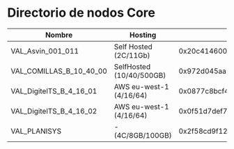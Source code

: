 # Directorio de nodos Core
| Nombre                      | Hosting                  | Node Address  | Enode |
| ---                         | ---                      | ---           | ---   |
| VAL_Asvin_001_011           | Self Hosted (2C/11Gb)    | 0x20c414600c07a4deb48688e151fcb77a000b0160 | enode://3888fc42477c570348df07ab3013e72e438099e27ea90d9c2357d4daf9091954ebdfb8874fb6691b5f0230ca57fce95aa4baf5e1cb911ddfbb7c2e45d6514b7b@35.234.104.3:30303 |
| VAL_COMILLAS_B_10_40_00 | SelfHosted (10/40/500GB) | 0x972d045aa74a6c7b1e975436e5d53b1ccfbfd06d | enode://7e2c17dcf07ea21c6d18adf02cb0d83d4c009214b409e62e0179e81db44d108c98f594d7693129128840bbcc850cfc1014f08291b19cae50ca07b3f6b3a27184@130.206.64.5:30303 |
| VAL_DigitelTS_B_4_16_01 | AWS eu-west-1 (4/16/64) | 0x0877c8bcf4f571bf79bfa08fa6416141f516b7e6 | enode://7a5642a3f6a17c3ef99e2a1176efeb52951eb4d4363ac3c2900efd5ae96e7ebac3fa9986021a89c99d35cff2bf2ecaa210603014bef6d4cc68b0d4c42aa2503f@176.34.235.103:30303 |
| VAL_DigitelTS_B_4_16_02 | AWS eu-west-1 (4/16/64) | 0x0f51d7def71eeb0cdc3ae3f47a734ad65d0cbe79 | enode://b75a58dba693a32bb6d0aeb7f4a1f8c5e749088992570588140b47244990f8b9195a365d18c5168a4a1c21f0b22cf988dc037ec4b8df0caf063d5ad14d77e795@54.228.169.138:30303 |
| VAL_PLANISYS                | - (4C/8GB/100GB)         | 0x2f58cd9f12f5eb2bbf856704ab3182bc33a0820e | enode://ebce9759f7a7d589c2a4bbab208d965c7fa047ff1e307c17de923eeb3471dbb739834b819c49a11858bee06de7d61e2c52c2932205fb778089e051fde458df69@185.180.8.164:30303 |
